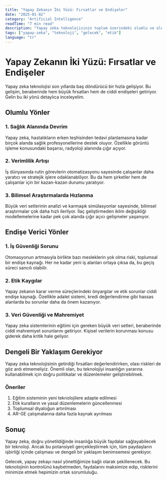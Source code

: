 ```yaml
---
title: "Yapay Zekanın İki Yüzü: Fırsatlar ve Endişeler"
date: "2025-01-02"
category: "Artificial Intelligence"
readTime: "7 min read"
description: "Yapay zeka teknolojisinin toplum üzerindeki olumlu ve olumsuz etkileri üzerine detaylı bir analiz."
tags: ["yapay-zeka", "teknoloji", "gelecek", "etik"]
language: "tr"
---
```


# Yapay Zekanın İki Yüzü: Fırsatlar ve Endişeler

Yapay zeka teknolojisi son yıllarda baş döndürücü bir hızla gelişiyor. Bu gelişim, beraberinde hem büyük fırsatları hem de ciddi endişeleri getiriyor. Gelin bu iki yönü detaylıca inceleyelim.

## Olumlu Yönler

### 1. Sağlık Alanında Devrim

Yapay zeka, hastalıkların erken teşhisinden tedavi planlamasına kadar birçok alanda sağlık profesyonellerine destek oluyor. Özellikle görüntü işleme konusundaki başarısı, radyoloji alanında çığır açıyor.

### 2. Verimlilik Artışı

İş dünyasında rutin görevlerin otomatizasyonu sayesinde çalışanlar daha yaratıcı ve stratejik işlere odaklanabiliyor. Bu da hem şirketler hem de çalışanlar için bir kazan-kazan durumu yaratıyor.

### 3. Bilimsel Araştırmalarda Hızlanma

Büyük veri setlerinin analizi ve karmaşık simülasyonlar sayesinde, bilimsel araştırmalar çok daha hızlı ilerliyor. İlaç geliştirmeden iklim değişikliği modellemelerine kadar pek çok alanda çığır açıcı gelişmeler yaşanıyor.

## Endişe Verici Yönler

### 1. İş Güvenliği Sorunu

Otomasyonun artmasıyla birlikte bazı mesleklerin yok olma riski, toplumsal bir endişe kaynağı. Her ne kadar yeni iş alanları ortaya çıksa da, bu geçiş süreci sancılı olabilir.

### 2. Etik Kaygılar

Yapay zekanın karar verme süreçlerindeki önyargılar ve etik sorunlar ciddi endişe kaynağı. Özellikle adalet sistemi, kredi değerlendirme gibi hassas alanlarda bu sorunlar daha da önem kazanıyor.

### 3. Veri Güvenliği ve Mahremiyet

Yapay zeka sistemlerinin eğitimi için gereken büyük veri setleri, beraberinde ciddi mahremiyet sorunlarını getiriyor. Kişisel verilerin korunması konusu giderek daha kritik hale geliyor.

## Dengeli Bir Yaklaşım Gerekiyor

Yapay zeka teknolojisinin getirdiği fırsatları değerlendirirken, olası riskleri de göz ardı etmemeliyiz. Önemli olan, bu teknolojiyi insanlığın yararına kullanabilmek için doğru politikalar ve düzenlemeler geliştirebilmek.

### Öneriler

1. Eğitim sisteminin yeni teknolojilere adapte edilmesi
2. Etik kuralların ve yasal düzenlemelerin güncellenmesi
3. Toplumsal diyaloğun artırılması
4. AR-GE çalışmalarına daha fazla kaynak ayrılması

## Sonuç

Yapay zeka, doğru yönetildiğinde insanlığa büyük faydalar sağlayabilecek bir teknoloji. Ancak bu potansiyeli gerçekleştirmek için, tüm paydaşların işbirliği içinde çalışması ve dengeli bir yaklaşım benimsemesi gerekiyor.

Gelecek, yapay zekayı nasıl yönettiğimize bağlı olarak şekillenecek. Bu teknolojinin kontrolünü kaybetmeden, faydalarını maksimize edip, risklerini minimize etmek hepimizin ortak sorumluluğu.
